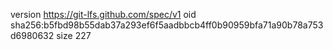 version https://git-lfs.github.com/spec/v1
oid sha256:b5fbd98b55dab37a293ef6f5aadbbcb4ff0b90959bfa71a90b78a753d6980632
size 227
